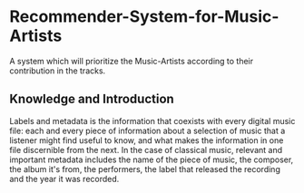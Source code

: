# Recommender-System-for-Music-Artists
A system which will prioritize the Music-Artists according to their contribution in the tracks.


## Knowledge and Introduction
Labels and metadata is the information that coexists with every digital music file: each and every piece of information about a selection of music that a listener might find useful to know, and what makes the information in one file discernible from the next. In the case of classical music, relevant and important metadata includes the name of the piece of music, the composer, the album it's from, the performers, the label that released the recording and the year it was recorded.
